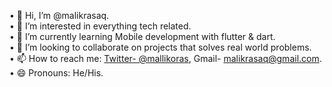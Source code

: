  •  👋 Hi, I’m @malikrasaq.       
    •  👀 I’m interested in everything tech related.   
    •  🌱 I’m currently learning Mobile development with flutter & dart.  
    •  💞️ I’m looking to collaborate on projects that solves real world problems.  
    •  📫 How to reach me: [Twitter- @mallikoras](https://twitter.com/@malikoras), Gmail- malikrasaq@gmail.com.  
    •  😄 Pronouns: He/His. 


<!---
malikrasaq/malikrasaq is a ✨ special ✨ repository because its `README.md` (this file) appears on your GitHub profile.
You can click the Preview link to take a look at your changes.
--->
